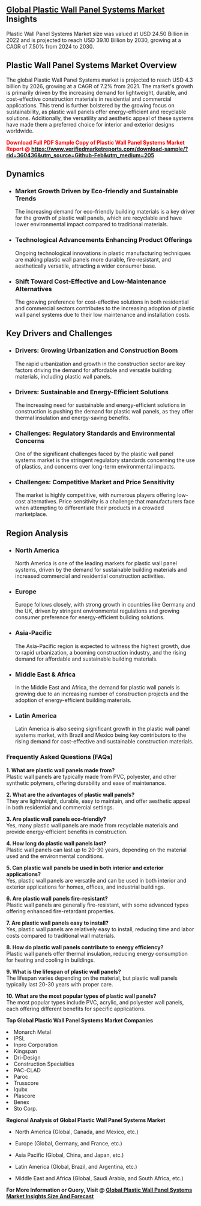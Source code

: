 <h2><a href="https://www.verifiedmarketreports.com/download-sample/?rid=360436&amp;utm_source=Github&amp;utm_medium=205" target="_blank">Global Plastic Wall Panel Systems Market</a> Insights</h2><p>Plastic Wall Panel Systems Market size was valued at USD 24.50 Billion in 2022 and is projected to reach USD 39.10 Billion by 2030, growing at a CAGR of 7.50% from 2024 to 2030.</p><p><h2>Plastic Wall Panel Systems Market Overview</h2> <p>The global Plastic Wall Panel Systems market is projected to reach USD 4.3 billion by 2026, growing at a CAGR of 7.2% from 2021. The market's growth is primarily driven by the increasing demand for lightweight, durable, and cost-effective construction materials in residential and commercial applications. This trend is further bolstered by the growing focus on sustainability, as plastic wall panels offer energy-efficient and recyclable solutions. Additionally, the versatility and aesthetic appeal of these systems have made them a preferred choice for interior and exterior designs worldwide.</p> <p><strong><p><span class=""><span style="color: #ff0000;"><strong>Download Full PDF Sample Copy of Plastic Wall Panel Systems Market Report</strong> @ </span><a href="https://www.verifiedmarketreports.com/download-sample/?rid=360436&amp;utm_source=Github-Feb&amp;utm_medium=205" target="_blank">https://www.verifiedmarketreports.com/download-sample/?rid=360436&amp;utm_source=Github-Feb&amp;utm_medium=205</a></span></p></strong></p> <h2>Dynamics</h2> <ul> <li><h3>Market Growth Driven by Eco-friendly and Sustainable Trends</h3> The increasing demand for eco-friendly building materials is a key driver for the growth of plastic wall panels, which are recyclable and have lower environmental impact compared to traditional materials. </li> <li><h3>Technological Advancements Enhancing Product Offerings</h3> Ongoing technological innovations in plastic manufacturing techniques are making plastic wall panels more durable, fire-resistant, and aesthetically versatile, attracting a wider consumer base. </li> <li><h3>Shift Toward Cost-Effective and Low-Maintenance Alternatives</h3> The growing preference for cost-effective solutions in both residential and commercial sectors contributes to the increasing adoption of plastic wall panel systems due to their low maintenance and installation costs. </li> </ul> <h2>Key Drivers and Challenges</h2> <ul> <li><h3>Drivers: Growing Urbanization and Construction Boom</h3> The rapid urbanization and growth in the construction sector are key factors driving the demand for affordable and versatile building materials, including plastic wall panels. </li> <li><h3>Drivers: Sustainable and Energy-Efficient Solutions</h3> The increasing need for sustainable and energy-efficient solutions in construction is pushing the demand for plastic wall panels, as they offer thermal insulation and energy-saving benefits. </li> <li><h3>Challenges: Regulatory Standards and Environmental Concerns</h3> One of the significant challenges faced by the plastic wall panel systems market is the stringent regulatory standards concerning the use of plastics, and concerns over long-term environmental impacts. </li> <li><h3>Challenges: Competitive Market and Price Sensitivity</h3> The market is highly competitive, with numerous players offering low-cost alternatives. Price sensitivity is a challenge that manufacturers face when attempting to differentiate their products in a crowded marketplace. </li> </ul> <h2>Region Analysis</h2> <ul> <li><h3>North America</h3> North America is one of the leading markets for plastic wall panel systems, driven by the demand for sustainable building materials and increased commercial and residential construction activities. </li> <li><h3>Europe</h3> Europe follows closely, with strong growth in countries like Germany and the UK, driven by stringent environmental regulations and growing consumer preference for energy-efficient building solutions. </li> <li><h3>Asia-Pacific</h3> The Asia-Pacific region is expected to witness the highest growth, due to rapid urbanization, a booming construction industry, and the rising demand for affordable and sustainable building materials. </li> <li><h3>Middle East & Africa</h3> In the Middle East and Africa, the demand for plastic wall panels is growing due to an increasing number of construction projects and the adoption of energy-efficient building materials. </li> <li><h3>Latin America</h3> Latin America is also seeing significant growth in the plastic wall panel systems market, with Brazil and Mexico being key contributors to the rising demand for cost-effective and sustainable construction materials. </li> </ul> <h3>Frequently Asked Questions (FAQs)</h3> <p><strong>1. What are plastic wall panels made from?</strong><br>Plastic wall panels are typically made from PVC, polyester, and other synthetic polymers, offering durability and ease of maintenance.</p> <p><strong>2. What are the advantages of plastic wall panels?</strong><br>They are lightweight, durable, easy to maintain, and offer aesthetic appeal in both residential and commercial settings.</p> <p><strong>3. Are plastic wall panels eco-friendly?</strong><br>Yes, many plastic wall panels are made from recyclable materials and provide energy-efficient benefits in construction.</p> <p><strong>4. How long do plastic wall panels last?</strong><br>Plastic wall panels can last up to 20-30 years, depending on the material used and the environmental conditions.</p> <p><strong>5. Can plastic wall panels be used in both interior and exterior applications?</strong><br>Yes, plastic wall panels are versatile and can be used in both interior and exterior applications for homes, offices, and industrial buildings.</p> <p><strong>6. Are plastic wall panels fire-resistant?</strong><br>Plastic wall panels are generally fire-resistant, with some advanced types offering enhanced fire-retardant properties.</p> <p><strong>7. Are plastic wall panels easy to install?</strong><br>Yes, plastic wall panels are relatively easy to install, reducing time and labor costs compared to traditional wall materials.</p> <p><strong>8. How do plastic wall panels contribute to energy efficiency?</strong><br>Plastic wall panels offer thermal insulation, reducing energy consumption for heating and cooling in buildings.</p> <p><strong>9. What is the lifespan of plastic wall panels?</strong><br>The lifespan varies depending on the material, but plastic wall panels typically last 20-30 years with proper care.</p> <p><strong>10. What are the most popular types of plastic wall panels?</strong><br>The most popular types include PVC, acrylic, and polyester wall panels, each offering different benefits for specific applications.</p> </p><p><strong>Top Global Plastic Wall Panel Systems Market Companies</strong></p><div data-test-id=""><p><li>Monarch Metal</li><li> IPSL</li><li> Inpro Corporation</li><li> Kingspan</li><li> Dri-Design</li><li> Construction Specialties</li><li> PAC-CLAD</li><li> Paroc</li><li> Trusscore</li><li> Iqubx</li><li> Plascore</li><li> Benex</li><li> Sto Corp.</li></p><div><strong>Regional Analysis of&nbsp;Global Plastic Wall Panel Systems Market</strong></div><ul><li dir="ltr"><p dir="ltr">North America&nbsp;(Global, Canada, and Mexico, etc.)</p></li><li dir="ltr"><p dir="ltr">Europe (Global, Germany, and France, etc.)</p></li><li dir="ltr"><p dir="ltr">Asia Pacific&nbsp;(Global, China, and Japan, etc.)</p></li><li dir="ltr"><p dir="ltr">Latin America&nbsp;(Global, Brazil, and Argentina, etc.)</p></li><li dir="ltr">Middle East and Africa&nbsp;(Global, Saudi Arabia, and South Africa, etc.)</li></ul><p><strong>For More Information or Query, Visit @&nbsp;</strong><strong><a href="https://www.verifiedmarketreports.com/product/plastic-wall-panel-systems-market/?utm_source=Github&amp;utm_medium=205" target="_blank">Global Plastic Wall Panel Systems Market Insights Size And Forecast</a></strong></p></div>
